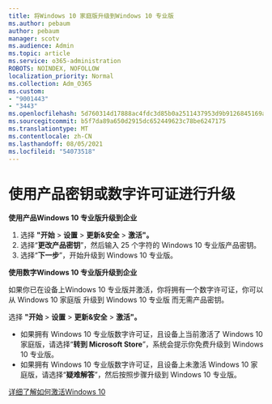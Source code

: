 ```yaml
---
title: 将Windows 10 家庭版升级到Windows 10 专业版
ms.author: pebaum
author: pebaum
manager: scotv
ms.audience: Admin
ms.topic: article
ms.service: o365-administration
ROBOTS: NOINDEX, NOFOLLOW
localization_priority: Normal
ms.collection: Adm_O365
ms.custom:
- "9001443"
- "3443"
ms.openlocfilehash: 5d760314d17888ac4fdc3d85b0a2511437953d9b9126845169acd3fe486e55b6
ms.sourcegitcommit: b5f7da89a650d2915dc652449623c78be6247175
ms.translationtype: MT
ms.contentlocale: zh-CN
ms.lasthandoff: 08/05/2021
ms.locfileid: "54073518"
---
```

# <a name="upgrade-using-either-a-product-key-or-a-digital-license"></a>使用产品密钥或数字许可证进行升级

**使用产品Windows 10 专业版升级到企业**

1. 选择 **"开始**  >  **设置**  >  **更新&安全**  >  **激活"。**
2. 选择“**更改产品密钥**”，然后输入 25 个字符的 Windows 10 专业版产品密钥。
3. 选择“**下一步**”，开始升级到 Windows 10 专业版。

**使用数字Windows 10 专业版升级到企业**

如果你已在设备上Windows 10 专业版并激活，你将拥有一个数字许可证，你可以从 Windows 10 家庭版 升级到 Windows 10 专业版 而无需产品密钥。

选择 **"开始**  >  **设置**  >  **更新&安全**  >  **激活"。**

- 如果拥有 Windows 10 专业版数字许可证，且设备上当前激活了 Windows 10 家庭版，请选择“**转到 Microsoft Store**”，系统会提示你免费升级到 Windows 10 专业版。
- 如果拥有 Windows 10 专业版数字许可证，且设备上未激活 Windows 10 家庭版，请选择“**疑难解答**”，然后按照步骤升级到 Windows 10 专业版。

[详细了解如何激活Windows 10](https://support.microsoft.com/help/12440)